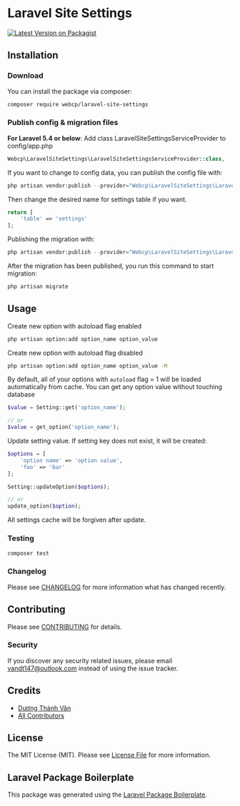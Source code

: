 # Laravel Site Settings

[![Latest Version on Packagist](https://img.shields.io/packagist/v/webcp/laravel-site-settings.svg?style=flat-square)](https://packagist.org/packages/vandt147/laravel-site-settings)

## Installation

### Download

You can install the package via composer:

```bash
composer require webcp/laravel-site-settings
```

### Publish config & migration files

**For Laravel 5.4 or below**: Add class LaravelSiteSettingsServiceProvider to config/app.php

```php
Webcp\LaravelSiteSettings\LaravelSiteSettingsServiceProvider::class,
```

If you want to change to config data, you can publish the config file with:

```php
php artisan vendor:publish --provider="Webcp\LaravelSiteSettings\LaravelSiteSettingsServiceProvider" --tag="config"
```

Then change the desired name for settings table if you want.

```php
return [
    'table' => 'settings'
];
```

Publishing the migration with:

``` php
php artisan vendor:publish --provider="Webcp\LaravelSiteSettings\LaravelSiteSettingsServiceProvider" --tag="migrations"
```

After the migration has been published, you run this command to start migration:

```php
php artisan migrate
```

## Usage

Create new option with autoload flag enabled

```bash
php artisan option:add option_name option_value
```

Create new option with autoload flag disabled

```bash
php artisan option:add option_name option_value -M
```

By default, all of your options with `autoload` flag = 1 will be loaded automatically from cache. You can get any option value without touching database

```php
$value = Setting::get('option_name');

// or
$value = get_option('option_name');
``` 

Update setting value. If setting key does not exist, it will be created:

```php
$options = [
    'option name' => 'option value',
    'foo' => 'bar'
];

Setting::updateOption($options);

// or
update_option($option);
```

All settings cache will be forgiven after update.

### Testing

``` bash
composer test
```

### Changelog

Please see [CHANGELOG](CHANGELOG.md) for more information what has changed recently.

## Contributing

Please see [CONTRIBUTING](CONTRIBUTING.md) for details.

### Security

If you discover any security related issues, please email vandt147@outlook.com instead of using the issue tracker.

## Credits

- [Dương Thành Văn](https://github.com/r94ever)
- [All Contributors](../../contributors)

## License

The MIT License (MIT). Please see [License File](LICENSE.md) for more information.

## Laravel Package Boilerplate

This package was generated using the [Laravel Package Boilerplate](https://laravelpackageboilerplate.com).